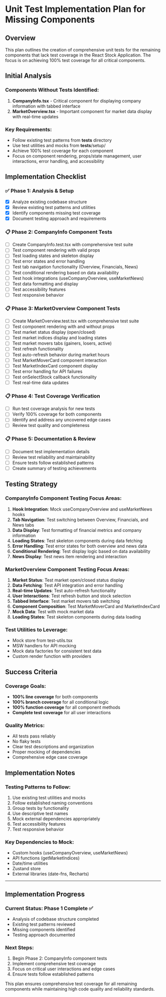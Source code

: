 # Unit Test Implementation Plan for Missing Components

## Overview
This plan outlines the creation of comprehensive unit tests for the remaining components that lack test coverage in the React Stock Application. The focus is on achieving 100% test coverage for all critical components.

## Initial Analysis

### Components Without Tests Identified:
1. **CompanyInfo.tsx** - Critical component for displaying company information with tabbed interface
2. **MarketOverview.tsx** - Important component for market data display with real-time updates

### Key Requirements:
- Follow existing test patterns from __tests__ directory
- Use test utilities and mocks from __tests__/setup/
- Achieve 100% test coverage for each component
- Focus on component rendering, props/state management, user interactions, error handling, and accessibility

## Implementation Checklist

### ✅ Phase 1: Analysis & Setup
- [x] Analyze existing codebase structure
- [x] Review existing test patterns and utilities
- [x] Identify components missing test coverage
- [x] Document testing approach and requirements

### 📋 Phase 2: CompanyInfo Component Tests
- [ ] Create CompanyInfo.test.tsx with comprehensive test suite
- [ ] Test component rendering with valid props
- [ ] Test loading states and skeleton display
- [ ] Test error states and error handling
- [ ] Test tab navigation functionality (Overview, Financials, News)
- [ ] Test conditional rendering based on data availability
- [ ] Test hook integrations (useCompanyOverview, useMarketNews)
- [ ] Test data formatting and display
- [ ] Test accessibility features
- [ ] Test responsive behavior

### 📋 Phase 3: MarketOverview Component Tests
- [ ] Create MarketOverview.test.tsx with comprehensive test suite
- [ ] Test component rendering with and without props
- [ ] Test market status display (open/closed)
- [ ] Test market indices display and loading states
- [ ] Test market movers tabs (gainers, losers, active)
- [ ] Test refresh functionality
- [ ] Test auto-refresh behavior during market hours
- [ ] Test MarketMoverCard component interaction
- [ ] Test MarketIndexCard component display
- [ ] Test error handling for API failures
- [ ] Test onSelectStock callback functionality
- [ ] Test real-time data updates

### 📋 Phase 4: Test Coverage Verification
- [ ] Run test coverage analysis for new tests
- [ ] Verify 100% coverage for both components
- [ ] Identify and address any uncovered edge cases
- [ ] Review test quality and completeness

### 📋 Phase 5: Documentation & Review
- [ ] Document test implementation details
- [ ] Review test reliability and maintainability
- [ ] Ensure tests follow established patterns
- [ ] Create summary of testing achievements

## Testing Strategy

### CompanyInfo Component Testing Focus Areas:
1. **Hook Integration**: Mock useCompanyOverview and useMarketNews hooks
2. **Tab Navigation**: Test switching between Overview, Financials, and News tabs
3. **Data Display**: Test formatting of financial metrics and company information
4. **Loading States**: Test skeleton components during data fetching
5. **Error Handling**: Test error states for both overview and news data
6. **Conditional Rendering**: Test display logic based on data availability
7. **News Display**: Test news item rendering and interaction

### MarketOverview Component Testing Focus Areas:
1. **Market Status**: Test market open/closed status display
2. **Data Fetching**: Test API integration and error handling
3. **Real-time Updates**: Test auto-refresh functionality
4. **User Interactions**: Test refresh button and stock selection
5. **Tabbed Interface**: Test market movers tab switching
6. **Component Composition**: Test MarketMoverCard and MarketIndexCard
7. **Mock Data**: Test with mock market data
8. **Loading States**: Test skeleton components during data loading

### Test Utilities to Leverage:
- Mock store from test-utils.tsx
- MSW handlers for API mocking
- Mock data factories for consistent test data
- Custom render function with providers

## Success Criteria

### Coverage Goals:
- **100% line coverage** for both components
- **100% branch coverage** for all conditional logic
- **100% function coverage** for all component methods
- **Complete test coverage** for all user interactions

### Quality Metrics:
- All tests pass reliably
- No flaky tests
- Clear test descriptions and organization
- Proper mocking of dependencies
- Comprehensive edge case coverage

## Implementation Notes

### Testing Patterns to Follow:
1. Use existing test utilities and mocks
2. Follow established naming conventions
3. Group tests by functionality
4. Use descriptive test names
5. Mock external dependencies appropriately
6. Test accessibility features
7. Test responsive behavior

### Key Dependencies to Mock:
- Custom hooks (useCompanyOverview, useMarketNews)
- API functions (getMarketIndices)
- Date/time utilities
- Zustand store
- External libraries (date-fns, Recharts)

---

## Implementation Progress

### Current Status: Phase 1 Complete ✅
- Analysis of codebase structure completed
- Existing test patterns reviewed
- Missing components identified
- Testing approach documented

### Next Steps:
1. Begin Phase 2: CompanyInfo component tests
2. Implement comprehensive test coverage
3. Focus on critical user interactions and edge cases
4. Ensure tests follow established patterns

This plan ensures comprehensive test coverage for all remaining components while maintaining high code quality and reliability standards.